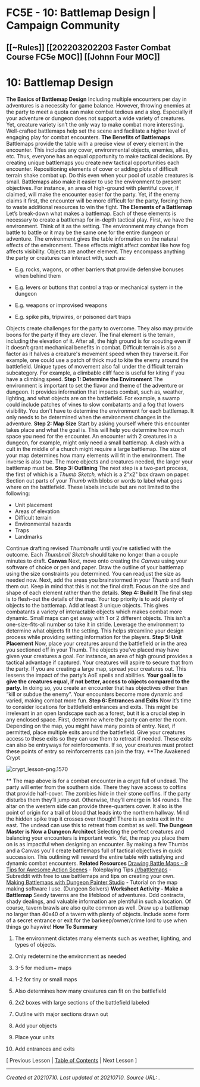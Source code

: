 # FC5E - 10: Battlemap Design | Campaign Community
 [[~Rules]] [[202203202203 Faster Combat Course FC5e MOC]] [[Johnn Four MOC]] 
---



# 10: Battlemap Design

**The Basics of Battlemap Design**
Including multiple encounters per day in adventures is a necessity for game balance. However, throwing enemies at the party to meet a quota can make combat tedious and a slog.
Especially if your adventure or dungeon does not support a wide variety of creatures.
Yet, creature variety isn’t the only way to make combat more interesting. Well-crafted battlemaps help set the scene and facilitate a higher level of engaging play for combat encounters.
**The Benefits of Battlemaps**
Battlemaps provide the table with a precise view of every element in the encounter. This includes any cover, environmental objects, enemies, allies, etc.
Thus, everyone has an equal opportunity to make tactical decisions.
By creating unique battlemaps you create new tactical opportunities each encounter. Repositioning elements of cover or adding plots of difficult terrain shake combat up.
Do this even when your pool of usable creatures is small.
Battlemaps also make it easier to use the environment to present objectives.
For instance, an area of high-ground with plentiful cover, if claimed, will make the encounter easier for the party. Yet, if the enemy claims it first, the encounter will be more difficult for the party, forcing them to waste additional resources to win the fight.
**The Elements of a Battlemap**
Let’s break-down what makes a battlemap. Each of these elements is necessary to create a battlemap for in-depth tactical play.
First, we have the environment. Think of it as the setting. The environment may change from battle to battle or it may be the same one for the entire dungeon or adventure.
The environment gives the table information on the natural effects of the environment. These effects might affect combat like how fog affects visibility.
Objects are another element. They encompass anything the party or creatures can interact with, such as:

*   E.g. rocks, wagons, or other barriers that provide defensive bonuses when behind them

*   E.g. levers or buttons that control a trap or mechanical system in the dungeon
*   E.g. weapons or improvised weapons

*   E.g. spike pits, tripwires, or poisoned dart traps

Objects create challenges for the party to overcome. They also may provide boons for the party if they are clever.
The final element is the terrain, including the elevation of it. After all, the high ground is for scouting even if it doesn’t grant mechanical benefits in combat.
Difficult terrain is also a factor as it halves a creature's movement speed when they traverse it. For example, one could use a patch of thick mud to kite the enemy around the battlefield.
Unique types of movement also fall under the difficult terrain subcategory. For example, a climbable cliff face is useful for kiting if you have a climbing speed.
**Step 1: Determine the Environment**
The environment is important to set the flavor and theme of the adventure or dungeon. It provides information that impacts combat, such as, weather, lighting, and what objects are on the battlefield.
For example, a swamp could include patches of vines to slow combatants and a fog that lowers visibility.
You don't have to determine the environment for each battlemap. It only needs to be determined when the environment changes in the adventure.
**Step 2: Map Size**
Start by asking yourself where this encounter takes place and what the goal is. This will help you determine how much space you need for the encounter.
An encounter with 2 creatures in a dungeon, for example, might only need a small battlemap. A clash with a cult in the middle of a church might require a large battlemap.
The size of your map determines how many elements will fit in the environment. The inverse is also true. The more objects and creatures needed, the larger your battlemap must be.
**Step 3: Outlining**
The next step is a two-part process, the first of which is a _Thumb Sketch,_ which is a 2"x2" box drawn on paper.
Section out parts of your _Thumb_ with blobs or words to label what goes where on the battlefield. These labels include but are not limited to the following:

*   Unit placement
*   Areas of elevation
*   Difficult terrain
*   Environmental hazards
*   Traps
*   Landmarks

Continue drafting revised _Thumbnails_ until you're satisfied with the outcome. Each _Thumbnail Sketch_ should take no longer than a couple minutes to draft.
**Canvas**
Next, move onto creating the _Canvas_ using your software of choice or pen and paper.
Draw the outline of your battlemap using the size constraints you determined. You can readjust the size as needed now.
Next, add the areas you brainstormed in your _Thumb_ and flesh them out. Keep in mind that this is not the final draft. Focus on the size and shape of each element rather than the details.
**Step 4: Build It**
The final step is to flesh-out the details of the map. Your top priority is to add plenty of objects to the battlemap.
Add at least 3 unique objects. This gives combatants a variety of interactable objects which makes combat more dynamic.
Small maps can get away with 1 or 2 different objects. This isn’t a one-size-fits-all number so take it in stride.
Leverage the environment to determine what objects fit the setting. This helps streamline your design process while providing setting information for the players.
**Step 5: Unit Placement**
Now, place your creatures around the battlefield or in the area you sectioned off in your Thumb.
The objects you’ve placed may have given your creatures a goal. For instance, an area of high ground provides a tactical advantage if captured. Your creatures will aspire to secure that from the party.
If you are creating a large map, spread your creatures out. This lessens the impact of the party’s AoE spells and abilities.
**Your goal is to give the creatures equal, if not better, access to objects compared to the party.**
In doing so, you create an encounter that has objectives other than “kill or subdue the enemy”. Your encounters become more dynamic and varied, making combat more fun.
**Step 6: Entrances and Exits**
Now it’s time to consider locations for battlefield entrances and exits. This might be irrelevant in an open landscape such as a forest, but it is a crucial step in any enclosed space.
First, determine where the party can enter the room. Depending on the map, you might have many points of entry.
Next, if permitted, place multiple exits around the battlefield. Give your creatures access to these exits so they can use them to retreat if needed.
These exits can also be entryways for reinforcements. If so, your creatures must protect these points of entry so reinforcements can join the fray.
**The Awakened Crypt

![crypt_lesson-png.1570](./resources/202107102153_FC5E_-_10__Battlemap_Design___Campaign_Community.resources/crypt_lesson-png.1570)

**
The map above is for a combat encounter in a crypt full of undead. The party will enter from the southern side. There they have access to coffins that provide half-cover.
The zombies hide in their stone coffins. If the party disturbs them they’ll jump out. Otherwise, they’ll emerge in 1d4 rounds.
The altar on the western side can provide three-quarters cover. It also is the point of origin for a trail of blood that leads into the northern hallway.
Mind the hidden spike trap it crosses over though!
There is an extra exit in the east. The undead can use this to retreat from combat as well.
**The Dungeon Master is Now a Dungeon Architect**
Selecting the perfect creatures and balancing your encounters is important work. Yet, the map you place them on is as impactful when designing an encounter.
By making a few Thumbs and a Canvas you'll create battlemaps full of tactical objectives in quick succession.
This outlining will reward the entire table with satisfying and dynamic combat encounters.
**Related Resources**
[Drawing Battle Maps - 9 Tips for Awesome Action Scenes](https://www.roleplayingtips.com/rptn/drawing-battle-maps-9-tips-for-awesome-action-scenes-rpt636/) - Roleplaying Tips
[/r/battlemaps](https://old.reddit.com/r/battlemaps/) - Subreddit with free to use battlemaps and tips on creating your own.
[Making Battlemaps with Dungeon Painter Studio](https://www.dungeonsolvers.com/2018/06/11/roll20-battlemaps-dungeon-painter-studio/) - Tutorial on the map making software I use. (Dungeon Solvers)
**Worksheet Activity - Make a Battlemap**
Seedy taverns are the lifeblood of adventures. Odd contracts, shady dealings, and valuable information are plentiful in such a location. Of course, tavern brawls are also quite common as well.
Draw up a battlemap no larger than 40x40 of a tavern with plenty of objects. Include some form of a secret entrance or exit for the barkeep/owner/crime lord to use when things go haywire!
**How To Summary**

1.  The environment dictates many elements such as weather, lighting, and types of objects.
2.  Only redetermine the environment as needed

1.  3-5 for medium+ maps
2.  1-2 for tiny or small maps

2.  Also determines how many creatures can fit on the battlefield

1.  2x2 boxes with large sections of the battlefield labeled

1.  Outline with major sections drawn out

1.  Add your objects
2.  Place your units
3.  Add entrances and exits

\[ Previous Lesson | [Table of Contents](https://campaign-community.com/index.php?resources/table-of-contents-faster-combat-5e.243/) | Next Lesson \]​

---

_Created at 20210710._
_Last updated at 20210710._
_Source URL: [](https://campaign-community.com/index.php?resources/10-battlemap-design.291/)._



